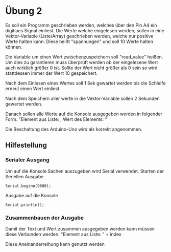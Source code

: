 # Übung 2
Es soll ein Programm geschrieben werden, welches über den Pin A4 ein digitlaes Signal einliest.
Die Werte welche eingelesen werden, sollen in eine Vektor-Variable (Liste/Array) geschrieben werden, welche nur positive Werte 
halten kann. Diese heißt "spannungen" und soll 10 Werte halten können. 

Die Variable um einen Wert zwischenzuspeichern soll "read_value" heißen.
Um dies zu garantieren muss überprüft werden ob der eingelesene Wert auch wirklich größer 0 ist.
Sollte der Wert nicht größer als 0 sein so wird stattdessen immer der Wert 10 gespeichert.

Nach dem Einlesen eines Wertes soll 1 Sek gewartet werden bis die Schleife erneut einen Wert einliest. 

Nach dem Speichern aller werte in die Vektor-Variable sollen 2 Sekunden gewartet werden.

Danach sollen alle Werte auf die Konsole ausgegeben werden in folgender Form.
"Element aus Liste: <index>; Wert des Elements: <value>"

Die Beschaltung des Arduino-Uno wird als korrekt angenommen.

## Hilfestellung

### Serialer Ausgang
Um auf die Konsole Sachen auszugeben wird Serial verwendet.
Starten der Seriellen Ausgabe
```
Serial.beginn(9600);
```

Ausgabe auf die Konsole
```
Serial.println();
```

### Zusammenbauen der Ausgabe
Damit der Text und Wert zusammen ausgegeben werden kann müssen diese Verbunden werden. 
"Element aus Liste: " + index

Diese Aneinanderreihung kann genutzt werden
